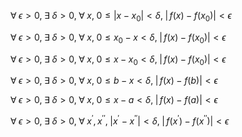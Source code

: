 $\forall\;\epsilon>0,\;\exists\;\delta>0,\;\forall\;x,\;0\leq|x-x_0|<\delta,\;|\,f(x)-f(x_0)|<\epsilon$

$\forall\;\epsilon>0,\;\exists\;\delta>0,\;\forall\;x,\;0\leq x_0-x<\delta,\;|\,f(x)-f(x_0)|<\epsilon$

$\forall\;\epsilon>0,\;\exists\;\delta>0,\;\forall\;x,\;0\leq x-x_0<\delta,\;|\,f(x)-f(x_0)|<\epsilon$

$\forall\;\epsilon>0,\;\exists\;\delta>0,\;\forall\;x,\;0\leq b-x<\delta,\;|\,f(x)-f(b)|<\epsilon$

$\forall\;\epsilon>0,\;\exists\;\delta>0,\;\forall\;x,\;0\leq x-a<\delta,\;|\,f(x)-f(a)|<\epsilon$

$\forall\;\epsilon>0,\;\exists\;\delta>0,\;\forall\;x^\prime,x^{\prime\prime},\;|x^\prime-x^{\prime\prime}|<\delta,\;|\,f(x^\prime)-f(x^{\prime\prime})|<\epsilon$
